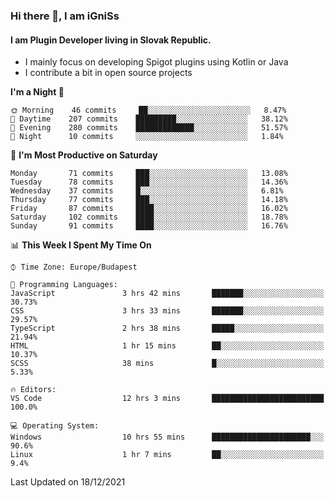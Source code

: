 ### Hi there 👋, I am iGniSs

#### I am Plugin Developer living in Slovak Republic.
- I mainly focus on developing Spigot plugins using Kotlin or Java
- I contribute a bit in open source projects

<!--START_SECTION:waka-->
**I'm a Night 🦉** 

```text
🌞 Morning    46 commits     ██░░░░░░░░░░░░░░░░░░░░░░░   8.47% 
🌆 Daytime    207 commits    █████████░░░░░░░░░░░░░░░░   38.12% 
🌃 Evening    280 commits    █████████████░░░░░░░░░░░░   51.57% 
🌙 Night      10 commits     ░░░░░░░░░░░░░░░░░░░░░░░░░   1.84%

```
📅 **I'm Most Productive on Saturday** 

```text
Monday       71 commits     ███░░░░░░░░░░░░░░░░░░░░░░   13.08% 
Tuesday      78 commits     ███░░░░░░░░░░░░░░░░░░░░░░   14.36% 
Wednesday    37 commits     █░░░░░░░░░░░░░░░░░░░░░░░░   6.81% 
Thursday     77 commits     ███░░░░░░░░░░░░░░░░░░░░░░   14.18% 
Friday       87 commits     ████░░░░░░░░░░░░░░░░░░░░░   16.02% 
Saturday     102 commits    ████░░░░░░░░░░░░░░░░░░░░░   18.78% 
Sunday       91 commits     ████░░░░░░░░░░░░░░░░░░░░░   16.76%

```


📊 **This Week I Spent My Time On** 

```text
⌚︎ Time Zone: Europe/Budapest

💬 Programming Languages: 
JavaScript               3 hrs 42 mins       ███████░░░░░░░░░░░░░░░░░░   30.73% 
CSS                      3 hrs 33 mins       ███████░░░░░░░░░░░░░░░░░░   29.57% 
TypeScript               2 hrs 38 mins       █████░░░░░░░░░░░░░░░░░░░░   21.94% 
HTML                     1 hr 15 mins        ██░░░░░░░░░░░░░░░░░░░░░░░   10.37% 
SCSS                     38 mins             █░░░░░░░░░░░░░░░░░░░░░░░░   5.33%

🔥 Editors: 
VS Code                  12 hrs 3 mins       █████████████████████████   100.0%

💻 Operating System: 
Windows                  10 hrs 55 mins      ██████████████████████░░░   90.6% 
Linux                    1 hr 7 mins         ██░░░░░░░░░░░░░░░░░░░░░░░   9.4%

```


 Last Updated on 18/12/2021
<!--END_SECTION:waka-->
